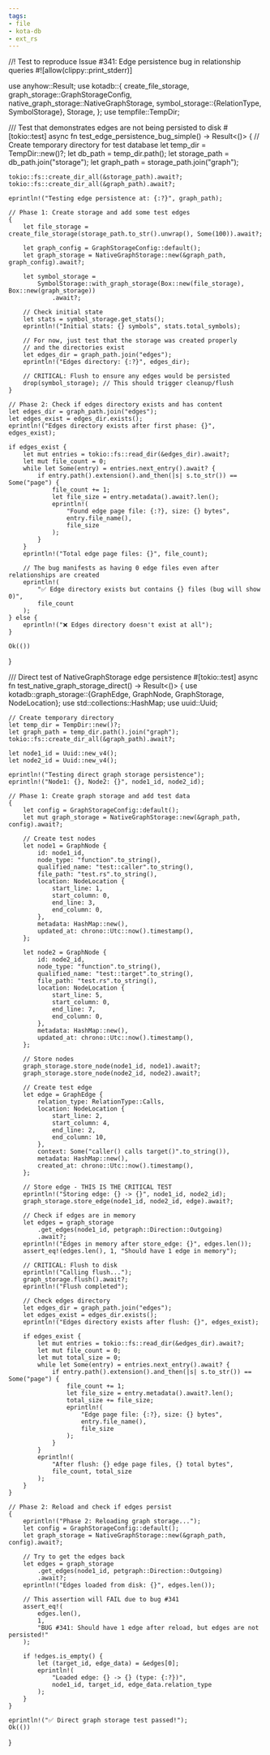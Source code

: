 ```yaml
---
tags:
- file
- kota-db
- ext_rs
---
```

//! Test to reproduce Issue #341: Edge persistence bug in relationship queries
#![allow(clippy::print_stderr)]

use anyhow::Result;
use kotadb::{
    create_file_storage,
    graph_storage::GraphStorageConfig,
    native_graph_storage::NativeGraphStorage,
    symbol_storage::{RelationType, SymbolStorage},
    Storage,
};
use tempfile::TempDir;

/// Test that demonstrates edges are not being persisted to disk
#[tokio::test]
async fn test_edge_persistence_bug_simple() -> Result<()> {
    // Create temporary directory for test database
    let temp_dir = TempDir::new()?;
    let db_path = temp_dir.path();
    let storage_path = db_path.join("storage");
    let graph_path = storage_path.join("graph");

    tokio::fs::create_dir_all(&storage_path).await?;
    tokio::fs::create_dir_all(&graph_path).await?;

    eprintln!("Testing edge persistence at: {:?}", graph_path);

    // Phase 1: Create storage and add some test edges
    {
        let file_storage = create_file_storage(storage_path.to_str().unwrap(), Some(100)).await?;

        let graph_config = GraphStorageConfig::default();
        let graph_storage = NativeGraphStorage::new(&graph_path, graph_config).await?;

        let symbol_storage =
            SymbolStorage::with_graph_storage(Box::new(file_storage), Box::new(graph_storage))
                .await?;

        // Check initial state
        let stats = symbol_storage.get_stats();
        eprintln!("Initial stats: {} symbols", stats.total_symbols);

        // For now, just test that the storage was created properly
        // and the directories exist
        let edges_dir = graph_path.join("edges");
        eprintln!("Edges directory: {:?}", edges_dir);

        // CRITICAL: Flush to ensure any edges would be persisted
        drop(symbol_storage); // This should trigger cleanup/flush
    }

    // Phase 2: Check if edges directory exists and has content
    let edges_dir = graph_path.join("edges");
    let edges_exist = edges_dir.exists();
    eprintln!("Edges directory exists after first phase: {}", edges_exist);

    if edges_exist {
        let mut entries = tokio::fs::read_dir(&edges_dir).await?;
        let mut file_count = 0;
        while let Some(entry) = entries.next_entry().await? {
            if entry.path().extension().and_then(|s| s.to_str()) == Some("page") {
                file_count += 1;
                let file_size = entry.metadata().await?.len();
                eprintln!(
                    "Found edge page file: {:?}, size: {} bytes",
                    entry.file_name(),
                    file_size
                );
            }
        }
        eprintln!("Total edge page files: {}", file_count);

        // The bug manifests as having 0 edge files even after relationships are created
        eprintln!(
            "✅ Edge directory exists but contains {} files (bug will show 0)",
            file_count
        );
    } else {
        eprintln!("❌ Edges directory doesn't exist at all");
    }

    Ok(())
}

/// Direct test of NativeGraphStorage edge persistence
#[tokio::test]
async fn test_native_graph_storage_direct() -> Result<()> {
    use kotadb::graph_storage::{GraphEdge, GraphNode, GraphStorage, NodeLocation};
    use std::collections::HashMap;
    use uuid::Uuid;

    // Create temporary directory
    let temp_dir = TempDir::new()?;
    let graph_path = temp_dir.path().join("graph");
    tokio::fs::create_dir_all(&graph_path).await?;

    let node1_id = Uuid::new_v4();
    let node2_id = Uuid::new_v4();

    eprintln!("Testing direct graph storage persistence");
    eprintln!("Node1: {}, Node2: {}", node1_id, node2_id);

    // Phase 1: Create graph storage and add test data
    {
        let config = GraphStorageConfig::default();
        let mut graph_storage = NativeGraphStorage::new(&graph_path, config).await?;

        // Create test nodes
        let node1 = GraphNode {
            id: node1_id,
            node_type: "function".to_string(),
            qualified_name: "test::caller".to_string(),
            file_path: "test.rs".to_string(),
            location: NodeLocation {
                start_line: 1,
                start_column: 0,
                end_line: 3,
                end_column: 0,
            },
            metadata: HashMap::new(),
            updated_at: chrono::Utc::now().timestamp(),
        };

        let node2 = GraphNode {
            id: node2_id,
            node_type: "function".to_string(),
            qualified_name: "test::target".to_string(),
            file_path: "test.rs".to_string(),
            location: NodeLocation {
                start_line: 5,
                start_column: 0,
                end_line: 7,
                end_column: 0,
            },
            metadata: HashMap::new(),
            updated_at: chrono::Utc::now().timestamp(),
        };

        // Store nodes
        graph_storage.store_node(node1_id, node1).await?;
        graph_storage.store_node(node2_id, node2).await?;

        // Create test edge
        let edge = GraphEdge {
            relation_type: RelationType::Calls,
            location: NodeLocation {
                start_line: 2,
                start_column: 4,
                end_line: 2,
                end_column: 10,
            },
            context: Some("caller() calls target()".to_string()),
            metadata: HashMap::new(),
            created_at: chrono::Utc::now().timestamp(),
        };

        // Store edge - THIS IS THE CRITICAL TEST
        eprintln!("Storing edge: {} -> {}", node1_id, node2_id);
        graph_storage.store_edge(node1_id, node2_id, edge).await?;

        // Check if edges are in memory
        let edges = graph_storage
            .get_edges(node1_id, petgraph::Direction::Outgoing)
            .await?;
        eprintln!("Edges in memory after store_edge: {}", edges.len());
        assert_eq!(edges.len(), 1, "Should have 1 edge in memory");

        // CRITICAL: Flush to disk
        eprintln!("Calling flush...");
        graph_storage.flush().await?;
        eprintln!("Flush completed");

        // Check edges directory
        let edges_dir = graph_path.join("edges");
        let edges_exist = edges_dir.exists();
        eprintln!("Edges directory exists after flush: {}", edges_exist);

        if edges_exist {
            let mut entries = tokio::fs::read_dir(&edges_dir).await?;
            let mut file_count = 0;
            let mut total_size = 0;
            while let Some(entry) = entries.next_entry().await? {
                if entry.path().extension().and_then(|s| s.to_str()) == Some("page") {
                    file_count += 1;
                    let file_size = entry.metadata().await?.len();
                    total_size += file_size;
                    eprintln!(
                        "Edge page file: {:?}, size: {} bytes",
                        entry.file_name(),
                        file_size
                    );
                }
            }
            eprintln!(
                "After flush: {} edge page files, {} total bytes",
                file_count, total_size
            );
        }
    }

    // Phase 2: Reload and check if edges persist
    {
        eprintln!("Phase 2: Reloading graph storage...");
        let config = GraphStorageConfig::default();
        let graph_storage = NativeGraphStorage::new(&graph_path, config).await?;

        // Try to get the edges back
        let edges = graph_storage
            .get_edges(node1_id, petgraph::Direction::Outgoing)
            .await?;
        eprintln!("Edges loaded from disk: {}", edges.len());

        // This assertion will FAIL due to bug #341
        assert_eq!(
            edges.len(),
            1,
            "BUG #341: Should have 1 edge after reload, but edges are not persisted!"
        );

        if !edges.is_empty() {
            let (target_id, edge_data) = &edges[0];
            eprintln!(
                "Loaded edge: {} -> {} (type: {:?})",
                node1_id, target_id, edge_data.relation_type
            );
        }
    }

    eprintln!("✅ Direct graph storage test passed!");
    Ok(())
}
